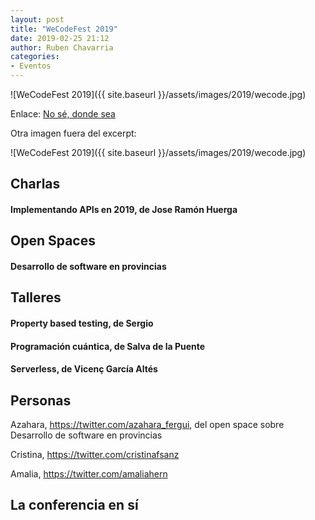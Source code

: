 ```yaml
---
layout: post
title: "WeCodeFest 2019"
date: 2019-02-25 21:12
author: Ruben Chavarria
categories: 
- Eventos
---
```


![WeCodeFest 2019]({{ site.baseurl }}/assets/images/2019/wecode.jpg)

Enlace: [No sé, donde sea](http://google.es)

<!-- more -->

Otra imagen fuera del excerpt:

![WeCodeFest 2019]({{ site.baseurl }}/assets/images/2019/wecode.jpg)

## Charlas

#### Implementando APIs en 2019, de Jose Ramón Huerga

## Open Spaces

#### Desarrollo de software en provincias

## Talleres

#### Property based testing, de Sergio 

#### Programación cuántica, de Salva de la Puente

#### Serverless, de Vicenç García Altés

## Personas

Azahara, https://twitter.com/azahara_fergui, del open space sobre
Desarrollo de software en provincias

Cristina, https://twitter.com/cristinafsanz

Amalia, https://twitter.com/amaliahern

## La conferencia en sí
